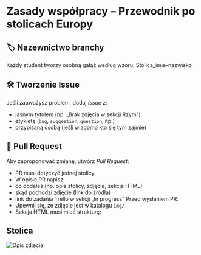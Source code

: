 # Zasady współpracy – Przewodnik po stolicach Europy

## 🏷️ Nazewnictwo branchy

Każdy student tworzy osobną gałąź według wzoru:
Stolica_imie-nazwisko

## 🛠️ Tworzenie Issue

Jeśli zauważysz problem, dodaj *Issue* z:
- jasnym tytułem (np. „Brak zdjęcia w sekcji Rzym”)
- etykietą (`bug`, `suggestion`, `question`, itp.)
- przypisaną osobą (jeśli wiadomo kto się tym zajmie)

## 🔀 Pull Request

Aby zaproponować zmianę, utwórz *Pull Request*:
- PR musi dotyczyć jednej stolicy
- W opisie PR napisz:
- co dodałeś (np. opis stolicy, zdjęcie, sekcja HTML)
- skąd pochodzi zdjęcie (link do źródła)
- link do zadania Trello w sekcji „In progress”
Przed wysłaniem PR:
- Upewnij się, że zdjęcie jest w katalogu `img/`
- Sekcja HTML musi mieć strukturę:
<section>
<h2>Stolica</h2>
<img src="img/nazwa_pliku.jpg" alt="Opis zdjęcia">
</section>
